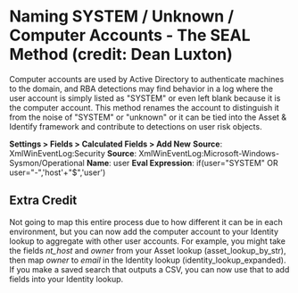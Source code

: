 # Naming SYSTEM / Unknown / Computer Accounts - The SEAL Method (credit: Dean Luxton)

Computer accounts are used by Active Directory to authenticate machines to the domain, and RBA detections may find behavior in a log where the user account is simply listed as "SYSTEM" or even left blank because it is the computer account. This method renames the account to distinguish it from the noise of "SYSTEM" or "unknown" or it can be tied into the Asset & Identify framework and contribute to detections on user risk objects.

**Settings > Fields > Calculated Fields > Add New**
**Source**: XmlWinEventLog:Security 
**Source**: XmlWinEventLog:Microsoft-Windows-Sysmon/Operational
**Name**: user
**Eval Expression**: if(user="SYSTEM" OR user="-",'host'+"$",'user')

## Extra Credit

Not going to map this entire process due to how different it can be in each environment, but you can now add the computer account to your Identity lookup to aggregate with other user accounts. For example, you might take the fields *nt_host* and *owner* from your Asset lookup (asset_lookup_by_str), then map *owner* to *email* in the Identity lookup (identity_lookup_expanded). If you make a saved search that outputs a CSV, you can now use that to add fields into your Identity lookup.
